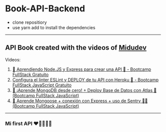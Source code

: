 # Book-API-Backend

- clone repositiory
- use yarn add to install the dependencies

---

## API Book created with the videos of [Midudev](github.com/midudev)

Videos:

1. [💯 Aprendiendo Node.JS y Express para crear una API 📶 - Bootcamp FullStack Gratuito](https://www.youtube.com/watch?v=o85OkeVtm7k&list=PLV8x_i1fqBw0Kn_fBIZTa3wS_VZAqddX7&index=6)
2. [Configura el linter ESLint y DEPLOY de tu API con Heroku 🚀 - Bootcamp FullStack JavaScript Gratuito](https://www.youtube.com/watch?v=ep_plUeKV1Y&list=PLV8x_i1fqBw0Kn_fBIZTa3wS_VZAqddX7&index=7)
3. [🍃 ¡Aprende MongoDB desde cero! + Deploy Base de Datos con Atlas 📡 (Bootcamp FullStack JavaScript)](https://www.youtube.com/watch?v=HsYA3QvWGlk&list=PLV8x_i1fqBw0Kn_fBIZTa3wS_VZAqddX7&index=8)
4. [🦦 Aprende Mongoose + conexión con Express + uso de Sentry 👮‍♂️ (Bootcamp FullStack JavaScript)](https://www.youtube.com/watch?v=vhUw7GkRHdk&list=PLV8x_i1fqBw0Kn_fBIZTa3wS_VZAqddX7&index=9)

---

### Mi first API ❤🎉✨👏🏽
